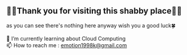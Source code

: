 ## 🙇‍♂️Thank you for visiting this shabby place🙇‍♂️<br/>
as you can see there's nothing here anyway wish you a good luck🍀<br/><br/>
🌱 I’m currently learning about Cloud Computing<br/>
📫 How to reach me : emotion1998k@gmail.com
